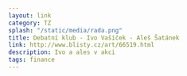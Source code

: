 ```yaml
---
layout: link
category: TZ
splash: "/static/media/rada.png"
title: Debatní klub - Ivo Vašíček - Aleš Šatánek
link: http://www.blisty.cz/art/66519.html
description: Ivo a ales v akci
tags: finance
---
```


